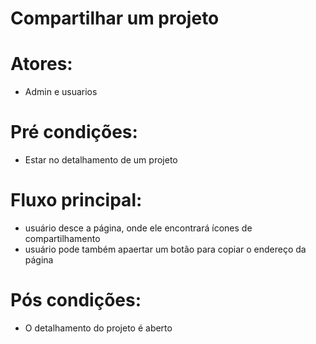 # Compartilhar um projeto

# Atores:  
- Admin e usuarios

# Pré condições:
- Estar no detalhamento de um projeto

# Fluxo principal:
- usuário desce a página, onde ele encontrará ícones de compartilhamento
- usuário pode também apaertar um botão para copiar o endereço da página

# Pós condições:
- O detalhamento do projeto é aberto
